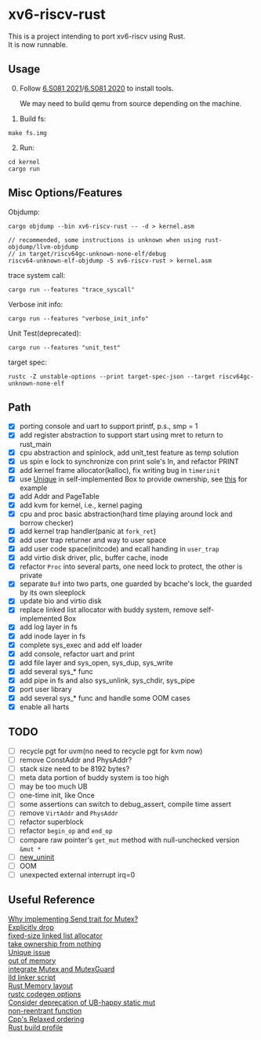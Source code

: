 # xv6-riscv-rust
This is a project intending to port xv6-riscv using Rust.  
It is now runnable.

## Usage
0. Follow [6.S081 2021](https://pdos.csail.mit.edu/6.828/2021/tools.html)/[6.S081 2020](https://pdos.csail.mit.edu/6.828/2020/tools.html) to install tools.

    We may need to build qemu from source depending on the machine.

1. Build fs:
```
make fs.img
```
2. Run:
```
cd kernel
cargo run
```

## Misc Options/Features
Objdump:
```
cargo objdump --bin xv6-riscv-rust -- -d > kernel.asm

// recommended, some instructions is unknown when using rust-objdump/llvm-objdump
// in target/riscv64gc-unknown-none-elf/debug
riscv64-unknown-elf-objdump -S xv6-riscv-rust > kernel.asm
```
trace system call:
```
cargo run --features "trace_syscall"
```
Verbose init info:
```
cargo run --features "verbose_init_info"
```
Unit Test(deprecated):
```
cargo run --features "unit_test"
```
target spec:
```
rustc -Z unstable-options --print target-spec-json --target riscv64gc-unknown-none-elf
```

## Path
- [x] porting console and uart to support printf, p.s., smp = 1
- [x] add register abstraction to support start using mret to return to rust_main
- [x] cpu abstraction and spinlock, add unit_test feature as temp solution
- [x] us spin e lock to synchronize con print sole's ln, and refactor PRINT
- [x] add kernel frame allocator(kalloc), fix writing bug in `timerinit`
- [x] use [Unique](https://doc.rust-lang.org/1.26.2/std/ptr/struct.Unique.html) in self-implemented Box to provide ownership, see [this](https://doc.rust-lang.org/nomicon/vec-layout.html) for example
- [x] add Addr and PageTable
- [x] add kvm for kernel, i.e., kernel paging
- [x] cpu and proc basic abstraction(hard time playing around lock and borrow checker)
- [x] add kernel trap handler(panic at `fork_ret`)
- [x] add user trap returner and way to user space
- [x] add user code space(initcode) and ecall handing in `user_trap`
- [x] add virtio disk driver, plic, buffer cache, inode
- [x] refactor `Proc` into several parts, one need lock to protect, the other is private
- [x] separate `Buf` into two parts, one guarded by bcache's lock, the guarded by its own sleeplock
- [x] update bio and virtio disk
- [x] replace linked list allocator with buddy system, remove self-implemented Box
- [x] add log layer in fs
- [x] add inode layer in fs
- [x] complete sys_exec and add elf loader
- [x] add console, refactor uart and print
- [x] add file layer and sys_open, sys_dup, sys_write
- [x] add several sys_* func
- [x] add pipe in fs and also sys_unlink, sys_chdir, sys_pipe
- [x] port user library
- [x] add several sys_* func and handle some OOM cases
- [x] enable all harts

## TODO
- [ ] recycle pgt for uvm(no need to recycle pgt for kvm now)
- [ ] remove ConstAddr and PhysAddr?
- [ ] stack size need to be 8192 bytes?
- [ ] meta data portion of buddy system is too high
- [ ] may be too much UB
- [ ] one-time init, like Once
- [ ] some assertions can switch to debug_assert, compile time assert
- [ ] remove `VirtAddr` and `PhysAddr`
- [ ] refactor superblock
- [ ] refactor `begin_op` and `end_op`
- [ ] compare raw pointer's `get_mut` method with null-unchecked version `&mut *`
- [ ] [new_uninit](https://github.com/rust-lang/rust/issues/63291)
- [ ] OOM
- [ ] unexpected external interrupt irq=0

## Useful Reference
[Why implementing Send trait for Mutex?](https://users.rust-lang.org/t/why-we-implement-send-trait-for-mutex/39065)  
[Explicitly drop](https://users.rust-lang.org/t/is-this-piece-of-codes-in-good-style/39095)  
[fixed-size linked list allocator](https://users.rust-lang.org/t/how-to-implement-a-single-linked-list-in-os-bare-metal/39223)  
[take ownership from nothing](https://stackoverflow.com/questions/57225328/how-to-take-ownership-of-a-c-pointer-in-rust-and-drop-it-appropriately)  
[Unique issue](https://www.reddit.com/r/rust/comments/bcb0dh/replacement_for_stdptrunique_and_stdptrshared/)  
[out of memory](https://www.reddit.com/r/rust/comments/279k7i/whats_rusts_mechanism_for_recovering_from_say/)  
[integrate Mutex and MutexGuard](https://users.rust-lang.org/t/integrate-mutex-and-mutexguard-into-a-struct/43735)  
[lld linker script](https://sourceware.org/binutils/docs/ld/Scripts.html)  
[Rust Memory layout](https://docs.rust-embedded.org/embedonomicon/memory-layout.html)  
[rustc codegen options](https://doc.rust-lang.org/rustc/codegen-options/index.html)  
[Consider deprecation of UB-happy static mut](https://github.com/rust-lang/rust/issues/53639)  
[non-reentrant function](https://doc.bccnsoft.com/docs/rust-1.36.0-docs-html/embedded-book/start/exceptions.html)  
[Cpp's Relaxed ordering](https://en.cppreference.com/w/cpp/atomic/memory_order#Relaxed_ordering)  
[Rust build profile](https://doc.rust-lang.org/cargo/reference/profiles.html)  
